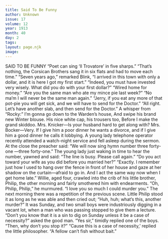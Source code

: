 ```yaml
---
title: Said To Be Funny
author: Unknown
issue: 17
volume: 12
year: 1913
month: 40
day: 2
tags:
layout: page.njk
image:
---
```

SAID TO BE FUNNY    “Poet can sing ‘Il Trovatore’ in five sharps.”    “That’s nothing, the Corsican Brothers sang it in six flats and had to move each time.”      “Seven years ago,” remarked Blink, “I arrived in this town with only a dollar, and it is here I got my first start.”    “Indeed, you must have invested very wisely. What did you do with your first dollar?”    “Wired home for money.”       “Are you the same man who ate my mince pie last week?”    “No ma’m I will never be the same man again.”       “Jerry, if you eat any more of that pot-pie you will get sick, and we will have to send for the Doctor.”    “All right. Let’s have another slab, and then send for the Doctor.”       A whisper from “Rocky:”    I’m gonna go down to the Warden’s house,    And swipe his brand new Winter blouse.    His nice white cap, his trousers too,    Before I make the grand skiddoo.       Mrs. Knicker—Is your husband hard to get along with?    Mrs. Bocker—Very. If I give him a poor dinner he wants a divorce, and if I give him a good dinner he calls it lobbying.       A young lady telephone operator recently attended a watch-night service and fell asleep during the sermon. At the close the preacher said: “We will now sing hymn number three forty-one —three forty-one.”    The young lady just waking in time to hear the number, yawned and said: “The line is busy. Please call again.”       “Do you act toward your wife as you did before you married her?”    “Exactly. I remember just how I used to hang over the fence in front of her house and gaze at her shadow on the curtain—afraid to go in. And I act the same way now when I get home late.”       Willie, aged four, crawled into the crib of his little brother, Philip, the other morning and fairly smothered him with endearments.    “Oh, Philip, Philip,” he murmured. “I love you so much I could murder you.”    The next morning there was a repetition of the previous scene. Little Philip stood it as long as he was able and then cried out; “Huh, huh; what’s this, another murder?”       It was Sunday, and two small boys were industriously digging in a vacant lot, when a man who was passing stopped to give them a lecture.    “Don’t you know that it is a sin to dig on Sunday unless it be a case of necessity?” asked the good man.    “Yes sir,” timidly replied one of the boys.    “Then, why don’t you stop it?”    “Cause this is a case of necessity,’ replied the little philosopher. “A fellow can’t fish without bait.” 
